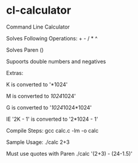 cl-calculator
=============

Command Line Calculator

Solves Following Operations: + - / * ^

Solves Paren ()

Supoorts double numbers and negatives

Extras:

K is converted to '*1024'

M is converted to *1024*1024'

G is converted to '*1024*1024*1024'
    
IE '2K - 1' is converted to '2*1024 - 1'

Compile Steps:
    gcc calc.c -lm -o calc

Sample Usage:
    ./calc 2+3
  
  Must use quotes with Paren
    ./calc '(2+3) - (24-1.5)'
  
